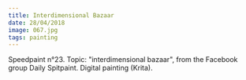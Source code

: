 ```yaml
---
title: Interdimensional Bazaar
date: 28/04/2018
image: 067.jpg
tags: painting
---
```


Speedpaint n°23. Topic: "interdimensional bazaar", from the Facebook group Daily Spitpaint.
Digital painting (Krita).
